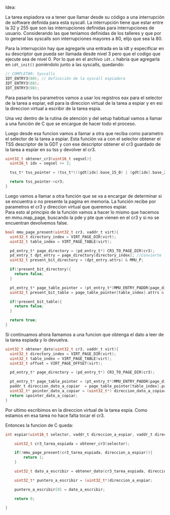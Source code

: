 Idea: 

La tarea espiadora va a tener que llamar desde su código a una interrupción de software definida para esta syscall. La interrupción tiene que estar entre la 32 y 255 que son las interrupciones definidas para interrupciones de usuario. Considerando las que teníamos definidas de los talleres y que por lo general las syscalls son interrupciones mayores a 80, elijo que sea la 80.

Para la interrupción hay que agregarle una entrada en la idt y especificar en su descriptor que pueda ser llamada desde nivel 3 pero que el codigo que ejecute sea de nivel 0. Por lo que en el archivo `idt.c` habría que agregarla en `idt_init()` poniéndolo junto a las syscalls, quedando:

```c
// COMPLETAR: Syscalls
IDT_ENTRY3(80); // Definición de la syscall espiadora
IDT_ENTRY3(88);
IDT_ENTRY3(98);
```

Para pasarle los parametros vamos a usar los registros eax para el selector de la tarea a espiar, edi para la direccion virtual de la tarea a espiar y en esi la direccion virtual a escribir de la tarea espia. 

Una vez dentro de la rutina de atención y del setup habitual vamos a llamar a una función de C que se encargue de hacer todo el proceso. 

Luego desde esa funcion vamos a llamar a otra que reciba como parametro el selector de la tarea a espiar.
Esta función va a con el selector obtener el TSS descriptor de la GDT y con ese descriptor obtener el cr3 guardado de la tarea a espíar en su tss y devolver el cr3.

```c
uint32_t obtener_cr3(uint16_t segsel){
  uint16_t idx = segsel >> 3;

  tss_t* tss_pointer = (tss_t*)((gdt[idx].base_15_0) | (gdt[idx].base_23_16 << 16) | (gdt[idx].base_31_24 << 24));

  return tss_pointer->cr3;
}
```
Luego vamos a llamar a otra función que se va a encargar de determinar si se encuentra o no presente la pagina en memoria. La función recibe por parametros el cr3 y direccion virtual que queremos espiar.  
Para esto al principio de la función vamos a hacer lo mismo que hacemos en mmu.map_page, buscando la pde y pte que vienen en el cr3 y si no se encuentran devolvemos false.

```c
bool mmu_page_present(uint32_t cr3, vaddr_t virt){
  uint32_t directory_index = VIRT_PAGE_DIR(virt); 
  uint32_t table_index = VIRT_PAGE_TABLE(virt);

  pd_entry_t* page_directory = (pd_entry_t*) CR3_TO_PAGE_DIR(cr3);
  pd_entry_t dpt_entry = page_directory[directory_index]; //Convierte la direccion que obtuvimos para poder acceder a .pt y .attr
  uint32_t present_bit_directory = (dpt_entry.attrs) & MMU_P;

  if(!present_bit_directory){
    return false;
  }

  pt_entry_t* page_table_pointer = (pt_entry_t*)MMU_ENTRY_PADDR(page_directory[directory_index].pt) ;
  uint32_t present_bit_table = page_table_pointer[table_index].attrs & MMU_P;

  if(!present_bit_table){
    return false;
  }

  return true;
}
``` 

Si continuamos ahora llamamos a una funcion que obtenga el dato a leer de la tarea espiada y lo devuelva.

```c
uint32_t obtener_dato(uint32_t cr3, vaddr_t virt){
  uint32_t directory_index = VIRT_PAGE_DIR(virt); 
  uint32_t table_index = VIRT_PAGE_TABLE(virt);
  uint32_t offset = VIRT_PAGE_OFFSET(virt);

  pd_entry_t* page_directory = (pd_entry_t*) CR3_TO_PAGE_DIR(cr3);

  pt_entry_t* page_table_pointer = (pt_entry_t*)MMU_ENTRY_PADDR(page_directory[directory_index].pt);
  paddr_t direccion_dato_a_copiar  = page_table_pointer[table_index].page + offset;
  uint32_t* pointer_dato_a_copiar = (uint32_t*) direccion_dato_a_copiar;
  return &pointer_dato_a_copiar;
}
```

Por ultimo escribimos en la direccion virtual de la tarea espia. Como estamos en esa tarea no hace falta tocar el cr3.

Entonces la funcion de C queda: 

```c
int espiar(uint16_t selector, vaddr_t direccion_a_espiar, vaddr_t direccion_a_escribir){

    uint32_t cr3_tarea_espiada = obtener_cr3(selector);

    if(!mmu_page_present(cr3_tarea_espiada, direccion_a_espiar)){
        return 1;
    }   

    uint32_t dato_a_escribir = obtener_dato(cr3_tarea_espiada, direccion_a_espiar);

    uint32_t* puntero_a_escribir = (uint32_t*)direccion_a_espiar;

    puntero_a_escribir[0] = dato_a_escribir;

    return 0;

}
```